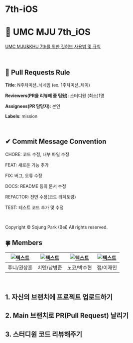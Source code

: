 # 7th-iOS

# 💚 UMC MJU 7th_iOS

[UMC MJU&KHU 7th를 위한 깃허브 사용법 및 규칙](https://www.notion.so/makeus-challenge/UMC-MJU-GITHUB-RULE-b45c0d968a1a4fb789c67f3b0081ce17?pvs=4)

<br>

## 🌱 Pull Requests Rule

**Title**: N주차미션_닉네임 (ex. 1주차미션_제이)

**Reviewers(PR을 리뷰해 줄 팀원)**: 스터디원 (최소)1명

**Assignees(PR 담당자)**: 본인

**Labels**: mission

<br>

## ✔ Commit Message Convention

CHORE: 코드 수정, 내부 파일 수정

FEAT: 새로운 기능 추가

FIX: 버그, 오류 수정

DOCS: README 등의 문서 수정

REFACTOR: 전면 수정(코드 리펙토링)

TEST: 테스트 코드 추가 및 수정

<br>

Copyright © Sojung Park (Bei) All rights reserved.


## 🍀 Members
| [![텍스트](https://avatars.githubusercontent.com/u/128218483?v=4)](https://github.com/sunsetdust) | [![텍스트](https://avatars.githubusercontent.com/u/164713708?v=4)](https://github.com/dlrtmxmflaqudwnsdl) | [![텍스트](https://avatars.githubusercontent.com/u/150216299?v=4)](https://github.com/strfunctionk) | [![텍스트](https://avatars.githubusercontent.com/u/111961655?v=4)](https://github.com/starshape7) |
|:---:|:---:|:---:|:---:|
| 후니/권상훈 | 치멘/남병준 | 노코/박수현 | 잼/이재민 |

<br>

## 1. 자신의 브랜치에 프로젝트 업로드하기

## 2. Main 브랜치로 PR(Pull Request) 날리기

## 3. 스터디원 코드 리뷰해주기
